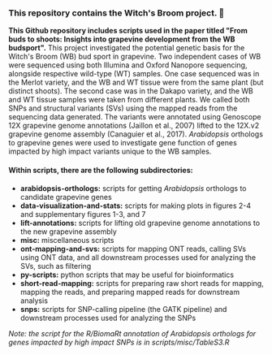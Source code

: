 ### This repository contains the Witch's Broom project. :grapes:

**This Github repository includes scripts used in the paper titled "From buds to shoots: Insights into grapevine development from the WB budsport".** This project investigated the potential genetic basis for the Witch's Broom (WB) bud sport in grapevine. Two independent cases of WB were sequenced using both Illumina and Oxford Nanopore sequencing, alongside respective wild-type (WT) samples. One case sequenced was in the Merlot variety, and the WB and WT tissue were from the same plant (but distinct shoots). The second case was in the Dakapo variety, and the WB and WT tissue samples were taken from different plants. We called both SNPs and structural variants (SVs) using the mapped reads from the sequencing data generated. The variants were annotated using Genoscope 12X grapevine genome annotations (Jaillon et al., 2007) lifted to the 12X.v2 grapevine genome assembly (Canaguier et al., 2017). *Arabidopsis* orthologs to grapevine genes were used to investigate gene function of genes impacted by high impact variants unique to the WB samples.

#### Within scripts, there are the following subdirectories:

* **arabidopsis-orthologs:** scripts for getting *Arabidopsis* orthologs to candidate grapevine genes
* **data-visualization-and-stats:** scripts for making plots in figures 2-4 and supplementary figures 1-3, and 7
* **lift-annotations:** scripts for lifting old grapevine genome annotations to the new grapevine assembly
* **misc:** miscellaneous scripts
* **ont-mapping-and-svs:** scripts for mapping ONT reads, calling SVs using ONT data, and all downstream processes used for analyzing the SVs, such as filtering
* **py-scripts:** python scripts that may be useful for bioinformatics
* **short-read-mapping:** scripts for preparing raw short reads for mapping, mapping the reads, and preparing mapped reads for downstream analysis
* **snps:** scripts for SNP-calling pipeline (the GATK pipeline) and downstream processes used for analyzing the SNPs

*Note: the script for the R/BiomaRt annotation of Arabidopsis orthologs for genes impacted by high impact SNPs is in scripts/misc/TableS3.R*
